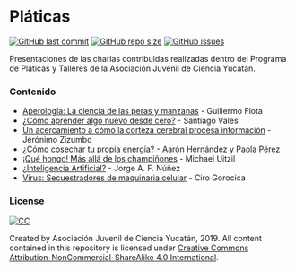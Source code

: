 # Pláticas

[![GitHub last commit](https://img.shields.io/github/last-commit/ajcyucatan/platicas?style=popout-square)](https://github.com/ajcyucatan/platicas/commits/master)
[![GitHub repo size](https://img.shields.io/github/repo-size/ajcyucatan/platicas?style=popout-square)](https://github.com/ajcyucatan/platicas.git)
[![GitHub issues](https://img.shields.io/github/issues/ajcyucatan/platicas?style=popout-square)](https://github.com/ajcyucatan/platicas/issues)

Presentaciones de las charlas contribuidas realizadas dentro del Programa de Pláticas y Talleres de la Asociación Juvenil de Ciencia Yucatán.


### Contenido
* [Aperología: La ciencia de las peras y manzanas](https://github.com/ajcyucatan/platicas/blob/master/%40aperologia_la_ciencia_de_las_peras_y_manzanas.pdf) - Guillermo Flota
* [¿Cómo aprender algo nuevo desde cero?](https://github.com/ajcyucatan/platicas/blob/master/%40aprender_algo_nuevo.pdf) - Santiago Vales
* [Un acercamiento a cómo la corteza cerebral procesa información](https://github.com/ajcyucatan/platicas/blob/master/%40como_la_corteza_cerebral_procesa_informacion.pdf) - Jerónimo Zizumbo
* [¿Cómo cosechar tu propia energía?](https://github.com/ajcyucatan/platicas/blob/master/%40cosechar_tu_propia_energia.pdf) - Aarón Hernández y Paola Pérez
* [¡Qué hongo! Más allá de los champiñones](https://github.com/ajcyucatan/platicas/blob/master/%40mas_alla_de_los_champinones.pdf) - Michael Uitzil
* [¿Inteligencia Artificial?](https://github.com/ajcyucatan/platicas/blob/master/%40inteligencia_artificial.pdf) - Jorge A. F. Núñez
* [Virus: Secuestradores de maquinaria celular](https://github.com/ajcyucatan/platicas/blob/master/%40virus_secuestradores_maquinaria_celular.pdf) - Ciro Gorocica


### License

[![CC](http://forthebadge.com/images/badges/cc-nc-sa.svg)](https://creativecommons.org/licenses/by-nc-sa/4.0 "CC BY-NC-SA 4.0")

Created by Asociación Juvenil de Ciencia Yucatán, 2019. All content contained in this repository is licensed under [Creative Commons Attribution-NonCommercial-ShareAlike 4.0 International](https://creativecommons.org/licenses/by-nc-sa/4.0 "CC BY-NC-SA 4.0").
